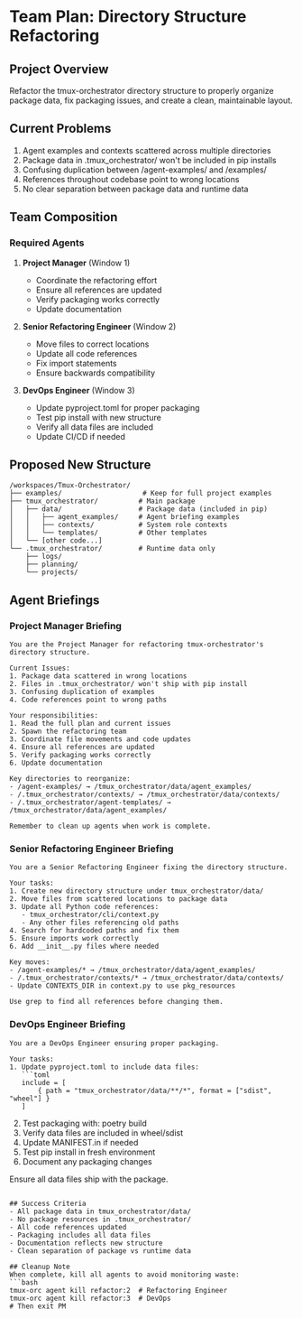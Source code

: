 # Team Plan: Directory Structure Refactoring

## Project Overview
Refactor the tmux-orchestrator directory structure to properly organize package data, fix packaging issues, and create a clean, maintainable layout.

## Current Problems
1. Agent examples and contexts scattered across multiple directories
2. Package data in .tmux_orchestrator/ won't be included in pip installs
3. Confusing duplication between /agent-examples/ and /examples/
4. References throughout codebase point to wrong locations
5. No clear separation between package data and runtime data

## Team Composition

### Required Agents

1. **Project Manager** (Window 1)
   - Coordinate the refactoring effort
   - Ensure all references are updated
   - Verify packaging works correctly
   - Update documentation

2. **Senior Refactoring Engineer** (Window 2)
   - Move files to correct locations
   - Update all code references
   - Fix import statements
   - Ensure backwards compatibility

3. **DevOps Engineer** (Window 3)
   - Update pyproject.toml for proper packaging
   - Test pip install with new structure
   - Verify all data files are included
   - Update CI/CD if needed

## Proposed New Structure

```
/workspaces/Tmux-Orchestrator/
├── examples/                    # Keep for full project examples
├── tmux_orchestrator/          # Main package
│   ├── data/                   # Package data (included in pip)
│   │   ├── agent_examples/     # Agent briefing examples
│   │   ├── contexts/           # System role contexts
│   │   └── templates/          # Other templates
│   └── [other code...]
└── .tmux_orchestrator/         # Runtime data only
    ├── logs/
    ├── planning/
    └── projects/
```

## Agent Briefings

### Project Manager Briefing
```
You are the Project Manager for refactoring tmux-orchestrator's directory structure.

Current Issues:
1. Package data scattered in wrong locations
2. Files in .tmux_orchestrator/ won't ship with pip install
3. Confusing duplication of examples
4. Code references point to wrong paths

Your responsibilities:
1. Read the full plan and current issues
2. Spawn the refactoring team
3. Coordinate file movements and code updates
4. Ensure all references are updated
5. Verify packaging works correctly
6. Update documentation

Key directories to reorganize:
- /agent-examples/ → /tmux_orchestrator/data/agent_examples/
- /.tmux_orchestrator/contexts/ → /tmux_orchestrator/data/contexts/
- /.tmux_orchestrator/agent-templates/ → /tmux_orchestrator/data/agent_examples/

Remember to clean up agents when work is complete.
```

### Senior Refactoring Engineer Briefing
```
You are a Senior Refactoring Engineer fixing the directory structure.

Your tasks:
1. Create new directory structure under tmux_orchestrator/data/
2. Move files from scattered locations to package data
3. Update all Python code references:
   - tmux_orchestrator/cli/context.py
   - Any other files referencing old paths
4. Search for hardcoded paths and fix them
5. Ensure imports work correctly
6. Add __init__.py files where needed

Key moves:
- /agent-examples/* → /tmux_orchestrator/data/agent_examples/
- /.tmux_orchestrator/contexts/* → /tmux_orchestrator/data/contexts/
- Update CONTEXTS_DIR in context.py to use pkg_resources

Use grep to find all references before changing them.
```

### DevOps Engineer Briefing
```
You are a DevOps Engineer ensuring proper packaging.

Your tasks:
1. Update pyproject.toml to include data files:
   ```toml
   include = [
       { path = "tmux_orchestrator/data/**/*", format = ["sdist", "wheel"] }
   ]
   ```
2. Test packaging with: poetry build
3. Verify data files are included in wheel/sdist
4. Update MANIFEST.in if needed
5. Test pip install in fresh environment
6. Document any packaging changes

Ensure all data files ship with the package.
```

## Success Criteria
- All package data in tmux_orchestrator/data/
- No package resources in .tmux_orchestrator/
- All code references updated
- Packaging includes all data files
- Documentation reflects new structure
- Clean separation of package vs runtime data

## Cleanup Note
When complete, kill all agents to avoid monitoring waste:
```bash
tmux-orc agent kill refactor:2  # Refactoring Engineer
tmux-orc agent kill refactor:3  # DevOps
# Then exit PM
```